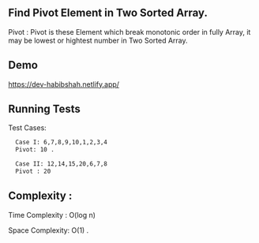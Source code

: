 ## Find Pivot Element in Two Sorted Array.

Pivot :
Pivot is these Element which break monotonic order in fully Array,
it may be lowest or hightest number in Two Sorted Array.
## Demo

https://dev-habibshah.netlify.app/


## Running Tests

Test Cases:

```bash
  Case I: 6,7,8,9,10,1,2,3,4
  Pivot: 10 .
```

```bash
  Case II: 12,14,15,20,6,7,8
  Pivot : 20
```

## Complexity :
Time Complexity : O(log n) 

Space Complexity: O(1) .